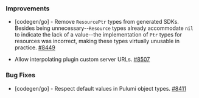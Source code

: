 ### Improvements

- [codegen/go] - Remove `ResourcePtr` types from generated SDKs. Besides being
  unnecessary--`Resource` types already accommodate `nil` to indicate the lack of
  a value--the implementation of `Ptr` types for resources was incorrect, making
  these types virtually unusable in practice.
  [#8449](https://github.com/pulumi/pulumi/pull/8449)

- Allow interpolating plugin custom server URLs.
  [#8507](https://github.com/pulumi/pulumi/pull/8507)
### Bug Fixes

- [codegen/go] - Respect default values in Pulumi object types.
  [#8411](https://github.com/pulumi/pulumi/pull/8400)
